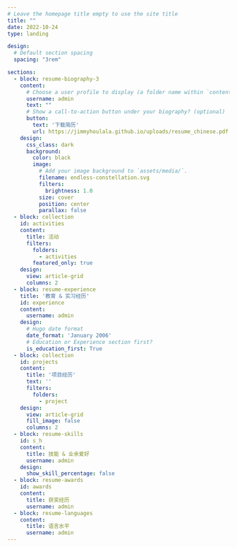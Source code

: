 ```yaml
---
# Leave the homepage title empty to use the site title
title: ""
date: 2022-10-24
type: landing

design:
  # Default section spacing
  spacing: "3rem"

sections:
  - block: resume-biography-3
    content:
      # Choose a user profile to display (a folder name within `content/authors/`)
      username: admin
      text: ""
      # Show a call-to-action button under your biography? (optional)
      button:
        text: '下载简历'
        url: https://jimmyhoulala.github.io/uploads/resume_chinese.pdf
    design:
      css_class: dark
      background:
        color: black
        image:
          # Add your image background to `assets/media/`.
          filename: endless-constellation.svg
          filters:
            brightness: 1.0
          size: cover
          position: center
          parallax: false
  - block: collection
    id: activities
    content:
      title: 活动
      filters:
        folders:
          - activities
        featured_only: true
    design:
      view: article-grid
      columns: 2
  - block: resume-experience
    title: '教育 & 实习经历'
    id: experience
    content:
      username: admin
    design:
      # Hugo date format
      date_format: 'January 2006'
      # Education or Experience section first?
      is_education_first: True
  - block: collection
    id: projects
    content:
      title: '项目经历'
      text: ''
      filters:
        folders:
          - project
    design:
      view: article-grid
      fill_image: false
      columns: 2
  - block: resume-skills
    id: s_h
    content:
      title: 技能 & 业余爱好
      username: admin
    design:
      show_skill_percentage: false
  - block: resume-awards
    id: awards
    content:
      title: 获奖经历
      username: admin
  - block: resume-languages
    content:
      title: 语言水平
      username: admin
---
```

